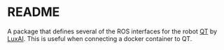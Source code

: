 README
======

A package that defines several of the ROS interfaces for the robot [QT](http://wiki.ros.org/Robots/qtrobot) by [LuxAI](https://luxai.com/). This is useful when connecting a docker container to QT.
